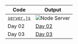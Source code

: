 | Code  | Output |
|------|------|
| [`server.js`](./Codes/server.js)  |  ![Node Server](./Outputs/server.png) |
| Day 02 |  [Day 02](./Day02/) |
| Day 03 |  [Day 03](./Day03/) |
